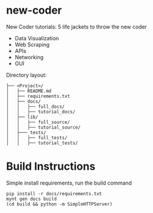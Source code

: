 new-coder
=========

New Coder tutorials: 5 life jackets to throw the new coder

* Data Visualization
* Web Scraping
* APIs
* Networking
* GUI

Directory layout:

	├── <Project>/
	│   ├── README.md
	│   ├── requirements.txt
	│   ├── docs/
	│   │   ├── full_docs/
	│   │   ├── tutorial_docs/
	│   ├── lib/
	│   │   ├── full_source/
	│   │   ├── tutorial_source/
	│   ├─── tests/
	│   │   ├── full_tests/
	│   │   ├── tutorial_tests/

Build Instructions
==================

Simple install requirements, run the build command

    pip install -r docs/requirements.txt
    mynt gen docs build
    (cd build && python -m SimpleHTTPServer)

